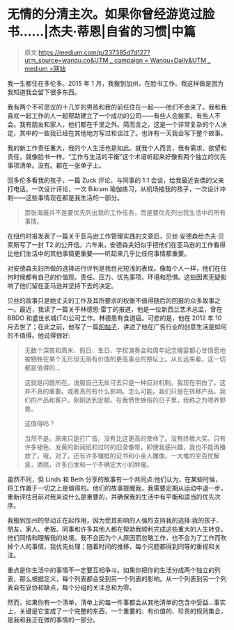 # 无情的分清主次。如果你曾经游览过脸书……|杰夫·蒂恩|自省的习惯|中篇

> 原文:[https://medium.com/p/237385d7d127?utm_source=wanqu.co&UTM _ campaign = Wanqu+Daily&UTM _ medium =网站](https://medium.com/p/237385d7d127?utm_source=wanqu.co&utm_campaign=Wanqu+Daily&utm_medium=website)

我一生都住在多伦多。2015 年 1 月，我搬到加州，在脸书工作。我这样做是因为我知道我会留下很多东西。

我有两个不可思议的十几岁的男孩和我的前任住在一起——他们不会来了。我和我喜欢一起工作的人一起帮助建立了一个成功的公司——有些人会搬家，有些人不会。我有朋友和家人，他们都在千里之外。简而言之，这是一个非常复杂的个人决定，其中的一些我已经在其他地方写过和谈过了。也许有一天我会写下整个故事。

我的新工作责任重大，我的个人生活也是如此。就我个人而言，我有需求、欲望和责任，就像脸书一样。“工作与生活的平衡”这个术语听起来好像有两个独立的优先事项清单。没有。都在一张单子上。

回多伦多看我的孩子，一篇 Zuck 评论，与同事的 1:1 会谈，给我最近丧偶的父亲打电话，一次设计评论，一次 Bikram 瑜伽练习，从机场接我的孩子，一次设计冲刺——这些事情现在都是我生活的一部分。

> 那张海报并不是要优先列出我的工作任务，而是要优先列出我生活中的所有事情。

在纽约时报发表了一篇关于亚马逊工作管理实践的文章后，贝丝·安德森给杰夫·贝索斯写了一封 T2 的公开信。六年来，安德森夫妇似乎把他们在亚马逊的工作看得比他们生活中的其他事情更重要——听起来几乎比任何事情都重要。

对安德森夫妇所做的选择进行评判是我目光短浅的表现。像每个人一样，他们在任何时候都有自己的价值观、责任、压力、优先事项、环境和恐惧。这些因素无疑影响了他们留在亚马逊并坚持下去的决定。

贝丝的故事只是她丈夫的工作及其所要求的权衡不值得随后的回报的众多故事之一。最近，我读了一篇关于林德思·雷丁的报道，他是一位新西兰艺术总监，曾在 BBDO 和盛世长城(T4)公司工作。林德患有食道癌。可悲的是，他在 2012 年 10 月去世了；在此之前，他写了一篇[的帖子](http://www.lindsredding.com/2012/03/11/a-overdue-lesson-in-perspective/)，讲述了他在广告行业的创意生活是如何的不值得。他说得很好:

> 无数个深夜和周末、假日、生日、学校演奏会和周年纪念晚宴都心甘情愿地被牺牲在某个无形但无限有价值的更高事业的祭坛上。从长远来看，这一切都是值得的…
> 
> 这就是问题所在。说服自己无处可去只是一种应对机制。我现在明白了。这并不真的重要。或者真的有什么影响。怎么可能。我们只是在转移产品。我们的产品和客户。刚刚达到定额。在我愤世嫉俗的日子里，我称之为喂养野兽。
> 
> 这值得吗？
> 
> 当然不是。原来只是打广告。没有比这更高的使命了。没有终极大奖。只有许多褪色、发黄的新闻纸和过时的旧录像带，即使我感兴趣，我也不能再播放了。哦，对了，还有许多镶框的证书和小金人雕像。一大堆的空百忧解盒，酒瓶，许多白发和一个不确定大小的肿瘤。

虽然不同，但 Linds 和 Beth 分享的故事有一个共同点:他们认为，在某些时候，将工作置于一切之上是值得的。他们的故事提醒我，我需要定期从运动中退一步，重新评估目前对我来说什么是重要的，并确保我的生活中有平衡和适当的优先次序。

我搬到加州的举动正在起作用，因为受其影响的人强烈支持我的选择:我的孩子、朋友、家人、老板、同事和许多其他人都在帮助我顺利完成这些重大的人生转变。他们同情和理解我的处境。我不会因为个人原因而忽略工作，也不会为了工作而吹掉个人的事情，我优先处理；随着时间的推移，每个问题都得到同等的重视和关注。

重点是你生活中的事情不一定要互相争斗。如果你把你的生活分成两个独立的列表，那么根据定义，每个列表都会受到另一个列表的影响。从一个列表到另一个列表会有妥协和缺点，每个分组的关注总和为零。

然而，如果你有一个清单，清单上的每一件事都会从其他清单的包含中受益…事实上，关键是它变成了一个完整的东西，一个重要的、有价值的、珍贵的规则集合，是我和我正在做的事情的一部分。